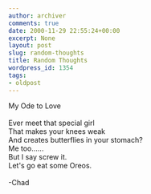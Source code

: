 ```yaml
---
author: archiver
comments: true
date: 2000-11-29 22:55:24+00:00
excerpt: None
layout: post
slug: random-thoughts
title: Random Thoughts
wordpress_id: 1354
tags:
- oldpost
---
```


My Ode to Love<br /><br />Ever meet that special girl<br />That makes your knees weak<br />And creates butterflies in your stomach?<br />Me too......<br />But I say screw it.<br />Let's go eat some Oreos.<br /><br />-Chad